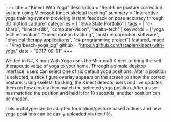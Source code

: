 +++
title = "Kinect With Yoga"
description = "Real-time posture correction system using Microsoft Kinect skeletal tracking"
summary = "Interactive yoga training system providing instant feedback on pose accuracy through 3D motion capture"
categories = [ "Iowa State Portfolio" ]
tags = [ "c-sharp", "kinect-sdk", "computer-vision", "health-tech" ]
keywords = ["yoga tech innovation", "kinect motion tracking", "posture correction software", "physical therapy applications", "c# programming project"]
featured_image = "/img/beach-yoga.jpg"
github = "https://github.com/tstapler/kinect-with-yoga"
date = "2017-09-01"
+++

Written in C#, Kinect With Yoga uses the Microsoft Kinect to bring the self-therapeutic value of yoga to your home. Through a simple desktop interface, users can select one of six default yoga positions. After a position is selected, a stick figure overlay appears on the screen to show the correct posture. Using skeletal tracking, the Kinect detects users and live updates them on how closely they match the selected yoga position. After a user has matched the position and held it for 10 seconds, another position can be chosen. 

This prototype can be adapted for motion/gesture based actions and new yoga positions can be easily uploaded via text file.

